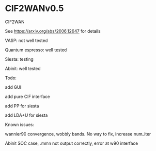 # CIF2WANv0.5
CIF2WAN

See https://arxiv.org/abs/2006.12647 for details

VASP: not well tested

Quantum espresso: well tested

Siesta: testing

Abinit: well tested

Todo:

add GUI

add pure CIF interface

add PP for siesta

add LDA+U for siesta 

Known issues:

wannier90 convergence, wobbly bands. No way to fix, increase num_iter

Abinit SOC case, .mmn not output correctly, error at w90 interface
